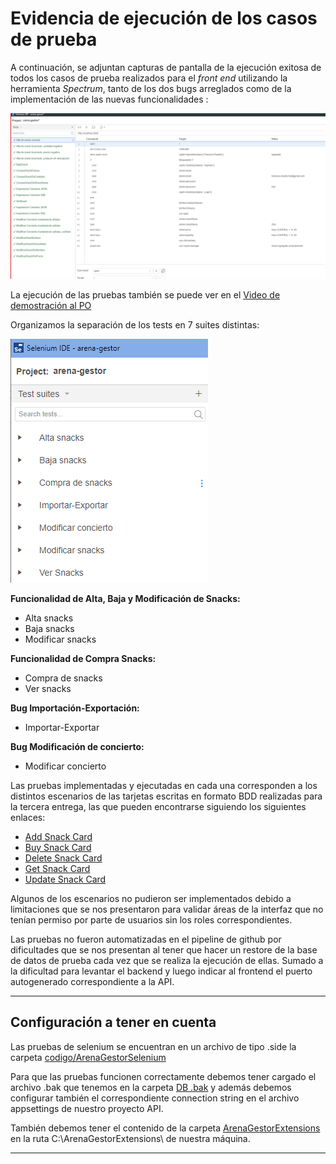 # Evidencia de ejecución de los casos de prueba

A continuación, se adjuntan capturas de pantalla de la ejecución exitosa de todos los casos de prueba realizados para el _front end_ utilizando la herramienta _Spectrum_, tanto de los dos bugs arreglados como de la implementación de las nuevas funcionalidades :

![Ejecución exitosa de los casos de prueba](../assets/tests.PNG)

La ejecución de las pruebas también se puede ver en el [Video de demostración al PO](https://fi365-my.sharepoint.com/:v:/g/personal/ha196991_fi365_ort_edu_uy/EQ6cg1oJ9ZNAk_tiBLbFzNkBc_wufT0Ex-IOVVUGKnIAiQ?email=DS223427%40fi365.ort.edu.uy)

Organizamos la separación de los tests en 7 suites distintas:

![Distintas tests suites](../assets/testsSuites.png)

**Funcionalidad de Alta, Baja y Modificación de Snacks:**

- Alta snacks
- Baja snacks
- Modificar snacks

**Funcionalidad de Compra Snacks:**

- Compra de snacks
- Ver snacks

**Bug Importación-Exportación:**

- Importar-Exportar

**Bug Modificación de concierto:**

- Modificar concierto

Las pruebas implementadas y ejecutadas en cada una corresponden a los distintos escenarios de las tarjetas escritas en formato BDD realizadas para la tercera entrega, las que pueden encontrarse siguiendo los siguientes enlaces:

- [Add Snack Card](../../Entrega%203/Cards%20BDD/Add%20Snack%20Card.md)
- [Buy Snack Card](../../Entrega%203/Cards%20BDD/Buy%20Snack%20Card.md)
- [Delete Snack Card](../../Entrega%203/Cards%20BDD/Delete%20Snack%20Card.md)
- [Get Snack Card](../../Entrega%203/Cards%20BDD/Get%20Snack%20Card.md)
- [Update Snack Card](../../Entrega%203/Cards%20BDD/Update%20Snack%20Card.md)

Algunos de los escenarios no pudieron ser implementados debido a limitaciones que se nos presentaron para validar áreas de la interfaz que no tenían permiso por parte de usuarios sin los roles correspondientes.

Las pruebas no fueron automatizadas en el pipeline de github por dificultades que se nos presentan al tener que hacer un restore de la base de datos de prueba cada vez que se realiza la ejecución de ellas. Sumado a la dificultad para levantar el backend y luego indicar al frontend el puerto autogenerado correspondiente a la API.

---

## Configuración a tener en cuenta

Las pruebas de selenium se encuentran en un archivo de tipo .side la carpeta [codigo/ArenaGestorSelenium](../../../codigo/ArenaGestorSelenium/)

Para que las pruebas funcionen correctamente debemos tener cargado el archivo .bak que tenemos en la carpeta [DB .bak](./DB%20.bak) y además debemos configurar también el correspondiente connection string en el archivo appsettings de nuestro proyecto API.

También debemos tener el contenido de la carpeta [ArenaGestorExtensions](./ArenaGestorExtensions) en la ruta C:\ArenaGestorExtensions\ de nuestra máquina.

---
